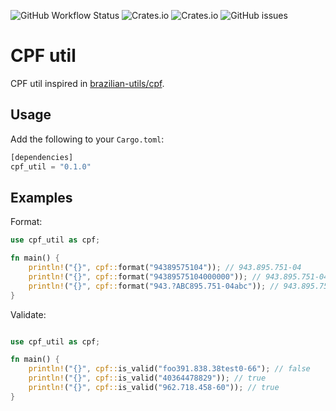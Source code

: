 ![GitHub Workflow Status](https://img.shields.io/github/workflow/status/rodolfoghi/cpf-util-rust/Rust) ![Crates.io](https://img.shields.io/crates/v/cpf-util) ![Crates.io](https://img.shields.io/crates/d/cpf-util) ![GitHub issues](https://img.shields.io/github/issues/rodolfoghi/cpf-util-rust)

# CPF util

CPF util inspired in [brazilian-utils/cpf](https://github.com/brazilian-utils/brazilian-utils/blob/master/src/utilities/cpf/index.ts).

## Usage

Add the following to your `Cargo.toml`:
```rust
[dependencies]
cpf_util = "0.1.0"
```

## Examples

Format:
```rust
use cpf_util as cpf;

fn main() {
    println!("{}", cpf::format("94389575104")); // 943.895.751-04
    println!("{}", cpf::format("94389575104000000")); // 943.895.751-04
    println!("{}", cpf::format("943.?ABC895.751-04abc")); // 943.895.751-04
}
```

Validate:
```rust

use cpf_util as cpf;

fn main() {
    println!("{}", cpf::is_valid("foo391.838.38test0-66"); // false
    println!("{}", cpf::is_valid("40364478829")); // true
    println!("{}", cpf::is_valid("962.718.458-60")); // true
}
```